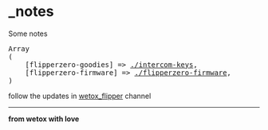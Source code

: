 # _notes
Some notes

<pre>
Array
(
    [flipperzero-goodies] => <a target="_blank" href="//wetox-team.github.io/flipperzero-goodies/intercom-keys/">./intercom-keys</a>,
    [flipperzero-firmware] => <a target="_blank" href="//wetox-team.github.io/flipperzero-goodies/flipperzero-firmware/">./flipperzero-firmware</a>,
)
</pre>

follow the updates in [wetox_flipper](https://t.me/wetox_flipper) channel

---

__from wetox with love__
